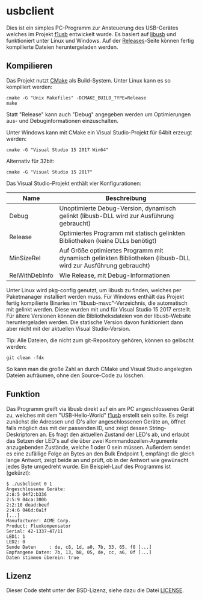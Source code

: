 # usbclient
Dies ist ein simples PC-Programm zur Ansteuerung des USB-Gerätes welches im Projekt [f1usb](https://github.com/Erlkoenig90/f1usb) entwickelt wurde. Es basiert auf [libusb](http://libusb.info) und funktioniert unter Linux und Windows. Auf der [Releases](https://github.com/Erlkoenig90/usbclient/releases)-Seite können fertig kompilierte Dateien heruntergeladen werden.

## Kompilieren
Das Projekt nutzt [CMake](https://cmake.org/) als Build-System. Unter Linux kann es so kompiliert werden:
```shell
cmake -G "Unix Makefiles" -DCMAKE_BUILD_TYPE=Release
make
```
Statt "Release" kann auch "Debug" angegeben werden um Optimierungen aus- und Debuginformationen einzuschalten.

Unter Windows kann mit CMake ein Visual Studio-Projekt für 64bit erzeugt werden:
```shell
cmake -G "Visual Studio 15 2017 Win64"
```
Alternativ für 32bit:
```shell
cmake -G "Visual Studio 15 2017"
```

Das Visual Studio-Projekt enthält vier Konfigurationen:

Name | Beschreibung
-----|-------------
Debug | Unoptimierte Debug-Version, dynamisch gelinkt (libusb-DLL wird zur Ausführung gebraucht)
Release | Optimiertes Programm mit statisch gelinkten Bibliotheken (keine DLLs benötigt)
MinSizeRel | Auf Größe optimiertes Programm mit dynamisch gelinkten Bibliotheken (libusb-DLL wird zur Ausführung gebraucht)
RelWithDebInfo | Wie Release, mit Debug-Informationen

Unter Linux wird pkg-config genutzt, um libusb zu finden, welches per Paketmanager installiert werden muss. Für Windows enthält das Projekt fertig kompilierte Binaries im "libusb-msvc"-Verzeichnis, die automatisch mit gelinkt werden. Diese wurden mit und für Visual Studio 15 2017 erstellt. Für ältere Versionen können die Bibliotheksdateien von der libusb-Website heruntergeladen werden. Die statische Version davon funktioniert dann aber nicht mit der aktuellen Visual Studio-Version.

Tip: Alle Dateien, die nicht zum git-Repository gehören, können so gelöscht werden:
```shell
git clean -fdx
```
So kann man die große Zahl an durch CMake und Visual Studio angelegten Dateien aufräumen, ohne den Source-Code zu löschen.

## Funktion
Das Programm greift via libusb direkt auf ein am PC angeschlossenes Gerät zu, welches mit dem "USB-Hello-World" [f1usb](https://github.com/Erlkoenig90/f1usb) erstellt sein sollte. Es zeigt zunächst die Adressen und ID's aller angeschlossenen Geräte an, öffnet falls möglich das mit der passenden ID, und zeigt dessen String-Deskriptoren an. Es fragt den aktuellen Zustand der LED's ab, und erlaubt das Setzen der LED's auf die über zwei Kommandozeilen-Argumente anzugebenden Zustände, welche 1 oder 0 sein müssen. Außerdem sendet es eine zufällige Folge an Bytes an den Bulk Endpoint 1, empfängt die gleich lange Antwort, zeigt beide an und prüft, ob in der Antwort wie gewünscht jedes Byte umgedreht wurde. Ein Beispiel-Lauf des Programms ist (gekürzt):
```shell
$ ./usbclient 0 1
Angeschlossene Geräte:
2:8:5 04f2:b336
2:5:9 04ca:300b
2:2:10 dead:beef
2:4:6 046d:0a1f
[...]
Manufacturer: ACME Corp.
Product: Fluxkompensator
Serial: 42-1337-47/11
LED1: 1
LED2: 0
Sende Daten     : de, c8, 1d, a0, 7b, 33, 65, f0 [...]
Empfangene Daten: 7b, 13, b8, 05, de, cc, a6, 0f [...]
Daten stimmen überein: true
```

## Lizenz
Dieser Code steht unter der BSD-Lizenz, siehe dazu die Datei [LICENSE](LICENSE).
